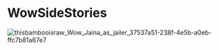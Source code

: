 # WowSideStories
![thisbambooisraw_Wow_Jaina_as_jailer_37537a51-238f-4e5b-a0eb-ffc7b81a67e7](https://github.com/ewdlop/WowSideStories/assets/25368970/b1137e54-769c-4e3a-b94d-52bca47606f5)
